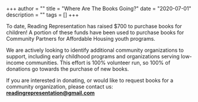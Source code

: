 +++
author = ""
title = "Where Are The Books Going?"
date = "2020-07-01"
description = ""
tags = []
+++

To date, Reading Representation has raised $700 to purchase books for children! A portion of these funds have been used to purchase books for Community Partners for Affordable Housing youth programs. 

We are actively looking to identify additional community organizations to support, including early childhood programs and organizations serving low-income communities. This effort is 100% volunteer run, so 100% of donations go towards the purchase of new books. 

If you are interested in donating, or would like to request books for a community organization, please contact us: **<readingrepresentation@gmail.com>**
